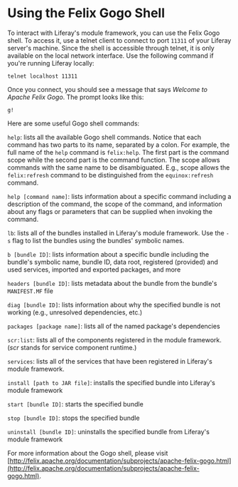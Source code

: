 # Using the Felix Gogo Shell [](id=using-the-felix-gogo-shell)

To interact with Liferay's module framework, you can use the Felix Gogo shell.
To access it, use a telnet client to connect to port `11311` of your Liferay
server's machine. Since the shell is accessible through telnet, it is only
available on the local network interface. Use the following command if you're
running Liferay locally:

    telnet localhost 11311

Once you connect, you should see a message that says *Welcome to Apache Felix
Gogo*. The prompt looks like this:

    g!

Here are some useful Gogo shell commands:

`help`: lists all the available Gogo shell commands. Notice that each command
has two parts to its name, separated by a colon. For example, the full name of
the `help` command is `felix:help`. The first part is the command scope while
the second part is the command function. The scope allows commands with the same
name to be disambiguated. E.g., scope allows the `felix:refresh` command to be
distinguished from the `equinox:refresh` command.

`help [command name]`: lists information about a specific command including a
description of the command, the scope of the command, and information about any
flags or parameters that can be supplied when invoking the command.

`lb`: lists all of the bundles installed in Liferay's module framework. Use
the `-s` flag to list the bundles using the bundles' symbolic names.

`b [bundle ID]`: lists information about a specific bundle including the
bundle's symbolic name, bundle ID, data root, registered (provided) and used
services, imported and exported packages, and more

`headers [bundle ID]`: lists metadata about the bundle from the bundle's
`MANIFEST.MF` file

`diag [bundle ID]`: lists information about why the specified bundle is not
working (e.g., unresolved dependencies, etc.)

`packages [package name]`: lists all of the named package's dependencies 

`scr:list`: lists all of the components registered in the module framework.
(*scr* stands for service component runtime.)

`services`: lists all of the services that have been registered in Liferay's
module framework.

`install [path to JAR file]`: installs the specified bundle into Liferay's
module framework

`start [bundle ID]`: starts the specified bundle

`stop [bundle ID]`: stops the specified bundle

`uninstall [bundle ID]`: uninstalls the specified bundle from Liferay's module
framework

For more information about the Gogo shell, please visit [http://felix.apache.org/documentation/subprojects/apache-felix-gogo.html](http://felix.apache.org/documentation/subprojects/apache-felix-gogo.html).

